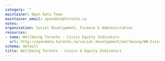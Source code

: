 ```yaml
---
category: ''
maintainer: Open Data Team
maintainer_email: opendata@toronto.ca
notes: ''
organization: Social Development, Finance & Administration
resources:
- name: Wellbeing Toronto - Civics Equity Indicators
  url: http://opendata.toronto.ca/social.development/wellbeing/WB-Civics.xlsx
schema: default
title: Wellbeing Toronto - Civics & Equity Indicators
---
```

